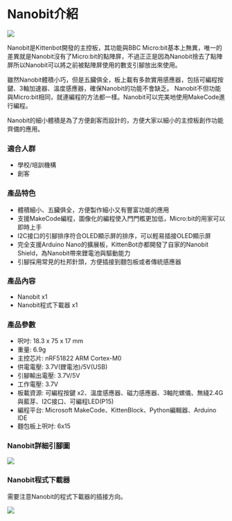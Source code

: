 # Nanobit介紹

![](https://kittenbothk.readthedocs.io/en/latest/\_images/11.jpeg)

Nanobit是Kittenbot開發的主控板，其功能與BBC Micro:bit基本上無異，唯一的差異就是Nanobit沒有了Micro:bit的點陣屏，不過正正是因為Nanobit捨去了點陣屏所以Nanobit可以將之前被點陣屏使用的數支引腳放出來使用。

雖然Nanobit體積小巧，但是五臟俱全，板上載有多款實用感應器，包括可編程按鍵、3軸加速器、溫度感應器，確保Nanobit的功能不會缺乏。 Nanobit不但功能與Micro:bit相同，就連編程的方法都一樣。Nanobit可以完美地使用MakeCode進行編程。

Nanobit的細小體積是為了方便創客而設計的，方便大家以細小的主控板創作功能齊備的應用。

### 適合人群

* 學校/培訓機構
* 創客

### 產品特色

* 體積細小、五臟俱全，方便製作細小又有豐富功能的應用
* 支援MakeCode編程，圖像化的編程使入門門檻更加低，Micro:bit的用家可以即時上手
* I2C接口的引腳排序符合OLED顯示屏的排序，可以輕易插接OLED顯示屏
* 完全支援Arduino Nano的擴展板，KittenBot亦都開發了自家的Nanobit Shield，為Nanobit帶來鋰電池與驅動能力
* 引腳採用常見的杜邦針頭，方便插接到麵包板或者傳統感應器

### 產品內容

* Nanobit x1
* Nanobit程式下載器 x1

### 產品參數

* 呎吋: 18.3 x 75 x 17 mm
* 重量: 6.9g
* 主控芯片: nRF51822 ARM Cortex-M0
* 供電電壓: 3.7V(鋰電池)/5V(USB)
* 引腳輸出電壓: 3.7V/5V
* 工作電壓: 3.7V
* 板載資源: 可編程按鍵 x2、溫度感應器、磁力感應器、3軸陀螺儀、無綫2.4G與藍芽、I2C接口、可編程LED(P15)
* 編程平台: Microsoft MakeCode、KittenBlock、Python編輯器、Arduino IDE
* 麵包板上呎吋: 6x15

### Nanobit詳細引腳圖

![](https://kittenbothk.readthedocs.io/en/latest/\_images/215.png)

### Nanobit程式下載器

需要注意Nanobit的程式下載器的插接方向。

![](https://kittenbothk.readthedocs.io/en/latest/\_images/314.png)
